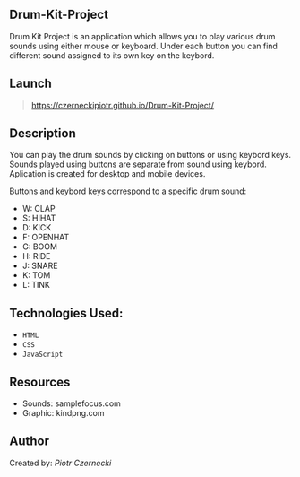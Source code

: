 ## Drum-Kit-Project

Drum Kit Project is an application which allows you to play various drum sounds using either mouse or keyboard.
Under each button you can find different sound assigned to its own key on the keybord.  

## Launch
> https://czerneckipiotr.github.io/Drum-Kit-Project/

## Description
You can play the drum sounds by clicking on buttons or using keybord keys.
Sounds played using buttons are separate from sound using keybord.
Aplication is created for desktop and mobile devices.

Buttons and keybord keys correspond to a specific drum sound:
- W: CLAP
- S: HIHAT
- D: KICK
- F: OPENHAT
- G: BOOM
- H: RIDE
- J: SNARE
- K: TOM
- L: TINK

## Technologies Used:
- `HTML`
- `CSS`
- `JavaScript`

## Resources
- Sounds:  samplefocus.com
- Graphic: kindpng.com

## Author
Created by: _Piotr Czernecki_
